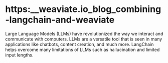 # https:\_\_weaviate.io_blog_combining-langchain-and-weaviate

Large Language Models (LLMs) have revolutionized the way we interact and communicate with computers. LLMs are a versatile tool that is seen in many applications like chatbots, content creation, and much more. LangChain helps overcome many limitations of LLMs such as hallucination and limited input lengths.
